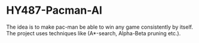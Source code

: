 # HY487-Pacman-AI
The idea is to make pac-man be able to win any game consistently by itself. The project uses techniques like (A*-search, Alpha-Beta pruning etc.).
